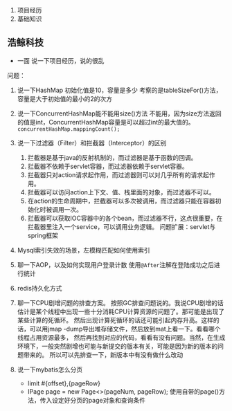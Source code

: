 1. 项目经历
2. 基础知识

## 浩鲸科技
- 一面
说一下项目经历，说的很乱
  
问题：
1. 说一下HashMap 初始化值是10，容量是多少
考察的是tableSizeFor()方法，容量是大于初始值的最小的2的次方
   
2. 说一下ConcurrentHashMap能不能用size()方法
不能用，因为size方法返回的值是int，ConcurrentHashMap容量是可以超过int的最大值的。 `concurrentHashMap.mappingCount();`
3. 说一下过滤器（Filter）和拦截器（Interceptor）的区别 
   1. 拦截器是基于java的反射机制的，而过滤器是基于函数的回调。
   2. 拦截器不依赖于servlet容器，而过滤器依赖于servlet容器。
   3. 拦截器只对action请求起作用，而过滤器则可以对几乎所有的请求起作用。
   4. 拦截器可以访问action上下文、值、栈里面的对象，而过滤器不可以。
   5. 在action的生命周期中，拦截器可以多次被调用，而过滤器只能在容器初始化时被调用一次。
   6. 拦截器可以获取IOC容器中的各个bean，而过滤器不行，这点很重要，在拦截器里注入一个service，可以调用业务逻辑。
   问题扩展：servlet与spring框架



4. Mysql索引失效的场景，左模糊匹配如何使用索引
   
5. 聊一下AOP，以及如何实现用户登录计数
 使用`@After`注解在登陆成功之后进行统计
6. redis持久化方式

7. 聊一下CPU剧增问题的排查方案。 
   按照GC排查问题说的。我说CPU剧增的话估计是某个线程中出现一些十分消耗CPU计算资源的问题了。那可能是出现了某些计算的死循环。
   然后出现计算死循环的话还可能引起内存升高。这样的话，可以用jmap -dump导出堆存储文件，然后放到mat上看一下。看看哪个线程占用资源最多，
   然后再找到对应的代码，看看有没有问题。当然，在生成环境下，一般突然剧增也可能与新提交的版本有关，可能是因为新的版本的问题带来的。
   所以可以先排查一下，新版本中有没有做什么改动

8. 说一下mybatis怎么分页
   - limit #{offset},{pageRow}
   - IPage<T> page = new Page<>(pageNum, pageRow); 使用自带的page()方法，传入设定好分页的page对象和查询条件
   